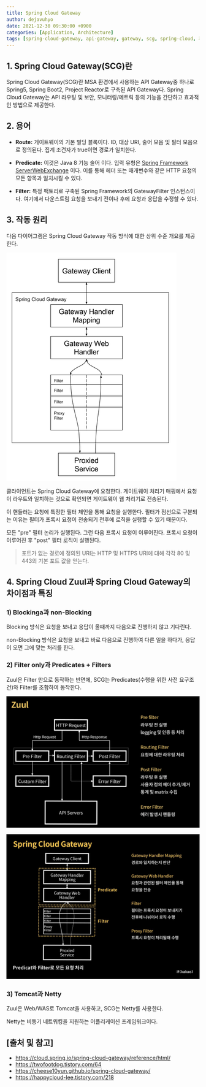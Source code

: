 ```yaml
---
title: Spring Cloud Gateway
author: dejavuhyo
date: 2021-12-30 09:30:00 +0900
categories: [Application, Architecture]
tags: [spring-cloud-gateway, api-gateway, gateway, scg, spring-cloud, 게이트웨이, api-게이트웨이]
---
```


## 1. Spring Cloud Gateway(SCG)란
Spring Cloud Gateway(SCG)란 MSA 환경에서 사용하는 API Gateway중 하나로 Spring5, Spring Boot2, Project Reactor로 구축된 API Gateway다. Spring Cloud Gateway는 API 라우팅 및 보안, 모니터링/메트릭 등의 기능을 간단하고 효과적인 방법으로 제공한다.

## 2. 용어

* **Route:** 게이트웨이의 기본 빌딩 블록이다. ID, 대상 URI, 술어 모음 및 필터 모음으로 정의된다. 집계 조건자가 true이면 경로가 일치한다.

* **Predicate:** 이것은 Java 8 기능 술어 이다. 입력 유형은 [Spring Framework ServerWebExchange](https://docs.spring.io/spring-framework/docs/5.0.x/javadoc-api/org/springframework/web/server/ServerWebExchange.html) 이다. 이를 통해 헤더 또는 매개변수와 같은 HTTP 요청의 모든 항목과 일치시킬 수 있다.

* **Filter:** 특정 팩토리로 구축된 Spring Framework의 GatewayFilter 인스턴스이다. 여기에서 다운스트림 요청을 보내기 전이나 후에 요청과 응답을 수정할 수 있다.

## 3. 작동 원리
다음 다이어그램은 Spring Cloud Gateway 작동 방식에 대한 상위 수준 개요를 제공한다.

![spring-cloud-gateway-diagram](/assets/img/2021-12-30-spring-cloud-gateway/spring-cloud-gateway-diagram.png)

클라이언트는 Spring Cloud Gateway에 요청한다. 게이트웨이 처리기 매핑에서 요청이 라우트와 일치하는 것으로 확인되면 게이트웨이 웹 처리기로 전송된다.

이 핸들러는 요청에 특정한 필터 체인을 통해 요청을 실행한다. 필터가 점선으로 구분되는 이유는 필터가 프록시 요청이 전송되기 전후에 로직을 실행할 수 있기 때문이다.

모든 "pre" 필터 논리가 실행된다. 그런 다음 프록시 요청이 이루어진다. 프록시 요청이 이루어진 후 "post" 필터 로직이 실행된다.

> 포트가 없는 경로에 정의된 URI는 HTTP 및 HTTPS URI에 대해 각각 80 및 443의 기본 포트 값을 얻는다.

## 4. Spring Cloud Zuul과 Spring Cloud Gateway의 차이점과 특징

### 1) Blockinga과 non-Blocking
Blocking 방식은 요청을 보내고 응답이 올때까지 다음으로 진행하지 않고 기다린다.

non-Blocking 방식은 요청을 보내고 바로 다음으로 진행하여 다른 일을 하다가, 응답이 오면 그에 맞는 처리를 한다.

### 2) Filter only과 Predicates + Filters
Zuul은 Filter 만으로 동작하는 반면에, SCG는 Predicates(수행을 위한 사전 요구조건)와 Filter를 조합하여 동작한다.

![zuul](/assets/img/2021-12-30-spring-cloud-gateway/zuul.png)

![spring-cloud-gateway](/assets/img/2021-12-30-spring-cloud-gateway/spring-cloud-gateway.png)

### 3) Tomcat과 Netty
Zuul은 Web/WAS로 Tomcat을 사용하고, SCG는 Netty를 사용한다.

Netty는 비동기 네트워킹을 지원하는 어플리케이션 프레임워크이다.

## [출처 및 참고]
* <https://cloud.spring.io/spring-cloud-gateway/reference/html/>
* <https://twofootdog.tistory.com/64>
* <https://cheese10yun.github.io/spring-cloud-gateway/>
* <https://happycloud-lee.tistory.com/218>
